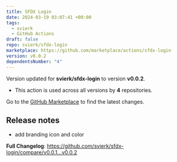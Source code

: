 ```yaml
---
title: SFDX Login
date: 2024-03-19 03:07:41 +00:00
tags:
  - svierk
  - GitHub Actions
draft: false
repo: svierk/sfdx-login
marketplace: https://github.com/marketplace/actions/sfdx-login
version: v0.0.2
dependentsNumber: "4"
---
```



Version updated for **svierk/sfdx-login** to version **v0.0.2**.
- This action is used across all versions by **4** repositories.

Go to the [GitHub Marketplace](https://github.com/marketplace/actions/sfdx-login) to find the latest changes.

## Release notes

- add branding icon and color

**Full Changelog**: https://github.com/svierk/sfdx-login/compare/v0.0.1...v0.0.2
